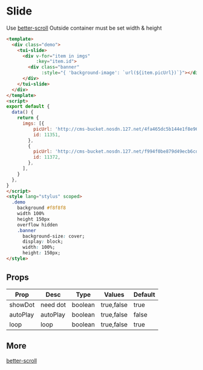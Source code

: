 # Slide

Use [better-scroll](https://github.com/ustbhuangyi/better-scroll)
Outside container must be set width & height

```html
<template>
  <div class="demo">
    <tui-slide>
      <div v-for="item in imgs"
           :key="item.id">
        <div class="banner"
             :style="{ 'background-image': `url(${item.picUrl})`}"></div>
      </div>
    </tui-slide>
  </div>
</template>
<script>
export default {
  data() {
    return {
      imgs: [{
          picUrl: 'http://cms-bucket.nosdn.127.net/4fa465dc5b144e1f8e962cac0059608620170921111259.png',
          id: 11351,
        },
        {
          picUrl: 'http://cms-bucket.nosdn.127.net/f994f0be879d49ecb6cd5df00969b81020170921161034.png',
          id: 11372,
        },
      ],
    }
  },
}
</script>
<style lang="stylus" scoped>
  .demo
    background #f8f8f8
    width 100%
    height 150px
    overflow hidden
    .banner
      background-size: cover;
      display: block;
      width: 100%;
      height: 150px;
</style>
```

## Props

| Prop  | Desc       | Type     | Values  | Default  |
| ---------- | ------------- | ------- | ----------- | ------ |
| showDot    | need dot | boolean | true,false  | true  |
| autoPlay   | autoPlay     | boolean | true,false  | false |
| loop       | loop        | boolean | true,false  | true  |


## More
[better-scroll](https://github.com/ustbhuangyi/better-scroll)
